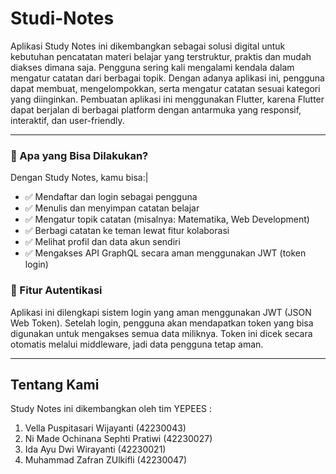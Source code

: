 # Studi-Notes

Aplikasi Study Notes ini dikembangkan sebagai solusi digital untuk kebutuhan pencatatan materi belajar yang terstruktur, praktis dan mudah diakses dimana saja. Pengguna sering kali mengalami kendala dalam mengatur catatan dari berbagai topik. Dengan adanya aplikasi ini, pengguna dapat membuat, mengelompokkan, serta mengatur catatan sesuai kategori yang diinginkan. Pembuatan aplikasi ini menggunakan Flutter, karena Flutter dapat berjalan di berbagai platform dengan antarmuka yang responsif, interaktif, dan user-friendly.

---

### 🚀 Apa yang Bisa Dilakukan?
Dengan Study Notes, kamu bisa:|
- ✅ Mendaftar dan login sebagai pengguna
- ✅ Menulis dan menyimpan catatan belajar
- ✅ Mengatur topik catatan (misalnya: Matematika, Web Development)
- ✅ Berbagi catatan ke teman lewat fitur kolaborasi
- ✅ Melihat profil dan data akun sendiri
- ✅ Mengakses API GraphQL secara aman menggunakan JWT (token login)

### 🔐 Fitur Autentikasi
Aplikasi ini dilengkapi sistem login yang aman menggunakan JWT (JSON Web Token). 
Setelah login, pengguna akan mendapatkan token yang bisa digunakan untuk mengakses semua data miliknya. Token ini dicek secara otomatis melalui middleware, jadi data pengguna tetap aman.

----

## Tentang Kami

Study Notes ini dikembangkan oleh tim YEPEES :
1. Vella Puspitasari Wijayanti      (42230043)
2. Ni Made Ochinana Sephti Pratiwi  (42230027)
3. Ida Ayu Dwi Wirayanti            (42230021)
4. Muhammad Zafran ZUlkifli         (42230047)

